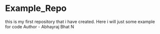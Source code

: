 # Example_Repo
this is my first repository that i have created. Here i will just some example for code
Author - Abhayraj Bhat N 
